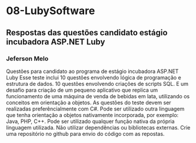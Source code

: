 # 08-LubySoftware
## Respostas das questões candidato estágio incubadora ASP.NET Luby
### Jeferson Melo
Questões para candidato ao programa de estágio incubadora ASP.NET Luby
Esse teste inclui 10 questões envolvendo lógica de programação e estrutura de dados.
10 questões envolvendo criações de scripts SQL.
E um desafio para criação de um pequeno aplicativo que replica um funcionamento de uma máquina de venda de bebidas em lata, utilizando os conceitos em orientação a objetos.
As questões do teste devem ser realizadas preferêncialmente com C#.
Pode ser utilizado outra linguagem que tenha orientação a objetos nativamente incorporada, por exemplo: Java, PHP, C++.
Pode ser utilizado qualquer função nativa da própria linguagem utilizada.
Não utilizar dependências ou bibliotecas externas.
Crie uma repositório no github para envio do código com as repostas.
